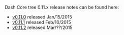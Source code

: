 Dash Core tree 0.11.x release notes can be found here:

- [v0.11.0](release-notes/release-notes-0.11.0.md) released Jan/15/2015
- [v0.11.1](release-notes/release-notes-0.11.1.md) released Feb/10/2015
- [v0.11.2](release-notes/release-notes-0.11.2.md) released Mar/??/2015
